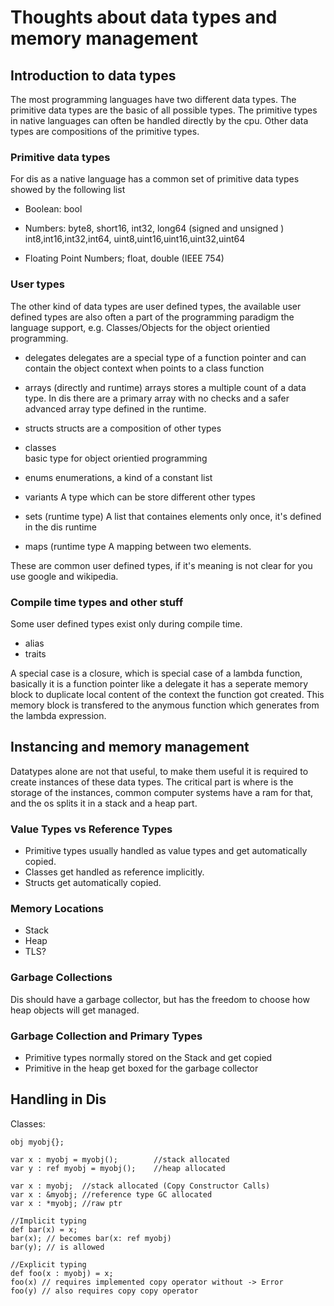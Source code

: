 # Thoughts about data types and memory management

## Introduction to data types

The most programming languages have two different data types. The primitive data types are the basic of all possible types. The primitive types in native languages can often be handled directly by the cpu. Other data types are compositions of the primitive types.

### Primitive data types

For dis as a native language has a common set of primitive data types showed by the following list

* Boolean: bool
* Numbers: byte8, short16, int32, long64 (signed and unsigned )
            int8,int16,int32,int64, uint8,uint16,uint16,uint32,uint64

* Floating Point Numbers; float, double (IEEE 754)

### User types 

The other kind of data types are user defined types, the available user defined types are also often a part of the programming paradigm the language support, e.g. Classes/Objects for the object orientied programming.

* delegates
  delegates are a special type of a function pointer and can contain the object context when points to a class function

* arrays (directly and runtime)
  arrays stores a multiple count of a data type. In dis there are a primary array with no checks and a safer advanced array type defined in the runtime.

* structs 
  structs are a composition of other types

* classes  
  basic type for object orientied programming

* enums
  enumerations, a kind of a constant list

* variants
  A type which can be store different other types

* sets (runtime type)
  A list that containes elements only once, it's defined in the dis runtime

* maps (runtime type
  A mapping between two elements.

These are common user defined types, if it's meaning is not clear for you use google and wikipedia.


### Compile time types and other stuff

Some user defined types exist only during compile time.

* alias
* traits

A special case is a closure, which is special case of a lambda function, basically it is a function pointer like a delegate it has a seperate memory block to duplicate local content of the context the function got created. This memory block is transfered to the anymous function which generates from the lambda expression.

## Instancing and memory management

Datatypes alone are not that useful, to make them useful it is required to create instances of these data types. The critical part is where is the storage of the instances, common computer systems have a ram for that, and the os splits it in a stack and a heap part.

### Value Types vs Reference Types

* Primitive types usually handled as value types and get automatically copied.
* Classes get handled as reference implicitly.
* Structs get automatically copied.

### Memory Locations
    
* Stack
* Heap
* TLS?

### Garbage Collections

Dis should have a garbage collector, but has the freedom to choose how heap objects will get managed.

### Garbage Collection and Primary Types

* Primitive types normally stored on the Stack and get copied
* Primitive in the heap get boxed for the garbage collector

## Handling in Dis

Classes:

    obj myobj{};

    var x : myobj = myobj();        //stack allocated
    var y : ref myobj = myobj();    //heap allocated
    
    var x : myobj;  //stack allocated (Copy Constructor Calls)
    var x : &myobj; //reference type GC allocated
    var x : *myobj; //raw ptr

    //Implicit typing
    def bar(x) = x;
    bar(x); // becomes bar(x: ref myobj)
    bar(y); // is allowed

    //Explicit typing
    def foo(x : myobj) = x;
    foo(x) // requires implemented copy operator without -> Error
    foo(y) // also requires copy copy operator


